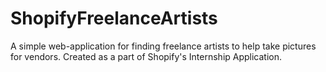 # ShopifyFreelanceArtists
A simple web-application for finding freelance artists to help take pictures for vendors. Created as a part of Shopify's Internship Application.
